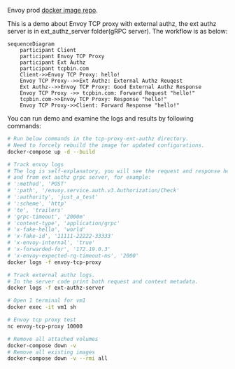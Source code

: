 Envoy prod [docker image repo](https://hub.docker.com/r/envoyproxy/envoy/tags).

This is a demo about Envoy TCP proxy with external authz, the ext authz server
is in ext_authz_server folder(gRPC server). The workflow is as below:

```mermaid
sequenceDiagram
    participant Client
    participant Envoy TCP Proxy
    participant Ext Authz
    participant tcpbin.com
    Client->>Envoy TCP Proxy: hello!
    Envoy TCP Proxy-->>Ext Authz: External Authz Reuqest
    Ext Authz-->>Envoy TCP Proxy: Good External Authz Response
    Envoy TCP Proxy ->> tcpbin.com: Forward Request "hello!"
    tcpbin.com->>Envoy TCP Proxy: Response "hello!"
    Envoy TCP Proxy->>Client: Forward Response "hello!"
```

You can run demo and examine the logs and results by following commands:
```bash
# Run below commands in the tcp-proxy-ext-authz directory.
# Need to forcely rebuild the image for updated configurations.
docker-compose up -d --build

# Track envoy logs 
# The log is self-explanatory, you will see the request and response header to
# and from ext authz grpc server, for example:
# ':method', 'POST'
# ':path', '/envoy.service.auth.v3.Authorization/Check'
# ':authority', 'just_a_test'
# ':scheme', 'http'
# 'te', 'trailers'
# 'grpc-timeout', '2000m'
# 'content-type', 'application/grpc'
# 'x-fake-hello', 'world'
# 'x-fake-id', '11111-22222-33333'
# 'x-envoy-internal', 'true'
# 'x-forwarded-for', '172.19.0.3'
# 'x-envoy-expected-rq-timeout-ms', '2000'
docker logs -f envoy-tcp-proxy

# Track external authz logs.
# In the server code print both request and context metadata.
docker logs -f ext-authz-server

# Open 1 terminal for vm1
docker exec -it vm1 sh

# Envoy tcp proxy test
nc envoy-tcp-proxy 10000

# Remove all attached volumes
docker-compose down -v
# Remove all existing images
docker-compose down -v --rmi all
```
